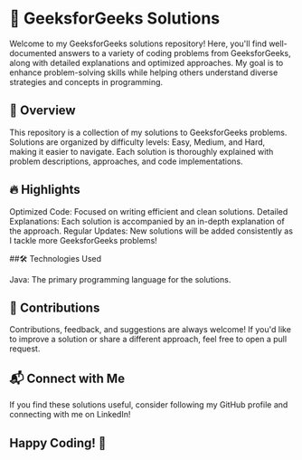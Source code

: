 # 📝 GeeksforGeeks Solutions

Welcome to my GeeksforGeeks solutions repository! Here, you'll find well-documented answers to a variety of coding problems from GeeksforGeeks, along with detailed explanations and optimized approaches. My goal is to enhance problem-solving skills while helping others understand diverse strategies and concepts in programming.

## 🚀 Overview

This repository is a collection of my solutions to GeeksforGeeks problems. Solutions are organized by difficulty levels: Easy, Medium, and Hard, making it easier to navigate. Each solution is thoroughly explained with problem descriptions, approaches, and code implementations.

## 🔥 Highlights

Optimized Code: Focused on writing efficient and clean solutions.
Detailed Explanations: Each solution is accompanied by an in-depth explanation of the approach.
Regular Updates: New solutions will be added consistently as I tackle more GeeksforGeeks problems!

##🛠 Technologies Used

Java: The primary programming language for the solutions.

## 🤝 Contributions

Contributions, feedback, and suggestions are always welcome! If you'd like to improve a solution or share a different approach, feel free to open a pull request.

## 📬 Connect with Me

If you find these solutions useful, consider following my GitHub profile and connecting with me on LinkedIn!

## Happy Coding! 🎉
